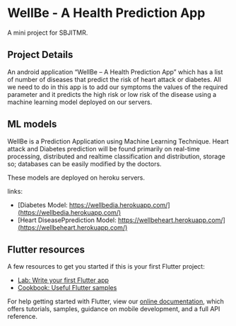 # WellBe - A Health Prediction App

A mini project for SBJITMR.

## Project Details

An android application “WellBe – A Health Prediction App” which
has a list of number of diseases that predict the risk of heart attack or diabetes. All we need to
do in this app is to add our symptoms the values of the required parameter and it predicts the
high risk or low risk of the disease using a machine learning model deployed on our servers.

## ML models

WellBe is a Prediction Application using Machine Learning Technique. Heart attack
and Diabetes prediction will be found primarily on real-time processing, distributed and realtime classification and distribution, storage so; databases can be easily modified by the
doctors.

These models are deployed on heroku servers.

links:
- [Diabetes Model: https://wellbedia.herokuapp.com/](https://wellbedia.herokuapp.com/)
- [Heart DiseasePprediction Model: https://wellbeheart.herokuapp.com/](https://wellbeheart.herokuapp.com/)


## Flutter resources
A few resources to get you started if this is your first Flutter project:

- [Lab: Write your first Flutter app](https://flutter.dev/docs/get-started/codelab)
- [Cookbook: Useful Flutter samples](https://flutter.dev/docs/cookbook)

For help getting started with Flutter, view our
[online documentation](https://flutter.dev/docs), which offers tutorials,
samples, guidance on mobile development, and a full API reference.
